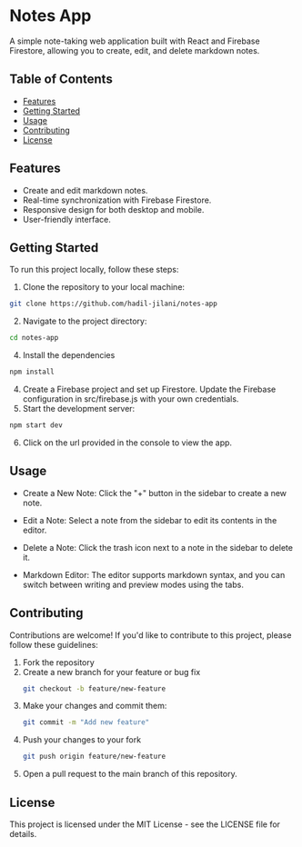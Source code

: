 # Notes App

A simple note-taking web application built with React and Firebase Firestore, allowing you to create, edit, and delete markdown notes.

## Table of Contents
- [Features](#features)
- [Getting Started](#getting-started)
- [Usage](#usage)
- [Contributing](#contributing)
- [License](#license)

## Features

- Create and edit markdown notes.
- Real-time synchronization with Firebase Firestore.
- Responsive design for both desktop and mobile.
- User-friendly interface.


## Getting Started

To run this project locally, follow these steps:

1. Clone the repository to your local machine:
 ```bash
 git clone https://github.com/hadil-jilani/notes-app
 ```
2. Navigate to the project directory:
  ```bash
  cd notes-app
  ```
4. Install the dependencies
  ```bash
  npm install
  ```
4. Create a Firebase project and set up Firestore. Update the Firebase configuration in src/firebase.js with your own credentials.
5. Start the development server:
  ```bash
  npm start dev
  ```
6. Click on the url provided in the console to view the app.

## Usage

* Create a New Note: Click the "+" button in the sidebar to create a new note.

* Edit a Note: Select a note from the sidebar to edit its contents in the editor.

* Delete a Note: Click the trash icon next to a note in the sidebar to delete it.

* Markdown Editor: The editor supports markdown syntax, and you can switch between writing and preview modes using the tabs.

## Contributing
Contributions are welcome! If you'd like to contribute to this project, please follow these guidelines:
1. Fork the repository
2. Create a new branch for your feature or bug fix
    ```bash
    git checkout -b feature/new-feature
    ```
3. Make your changes and commit them:
    ```bash
    git commit -m "Add new feature"
    ```
4. Push your changes to your fork
    ```bash
    git push origin feature/new-feature
    ```
5. Open a pull request to the main branch of this repository.

## License

This project is licensed under the MIT License - see the LICENSE file for details.
